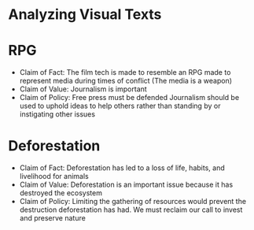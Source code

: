 # Analyzing Visual Texts

# RPG

- Claim of Fact: The film tech is made to resemble an RPG made to represent media during times of conflict (The media is a weapon)
- Claim of Value: Journalism is important
- Claim of Policy: Free press must be defended
Journalism should be used to uphold ideas to help others rather than standing by or instigating other issues

# Deforestation

- Claim of Fact: Deforestation has led to a loss of life, habits, and livelihood for animals
- Claim of Value: Deforestation is an important issue because it has destroyed the ecosystem
- Claim of Policy: Limiting the gathering of resources would prevent the destruction deforestation has had.
We must reclaim our call to invest and preserve nature